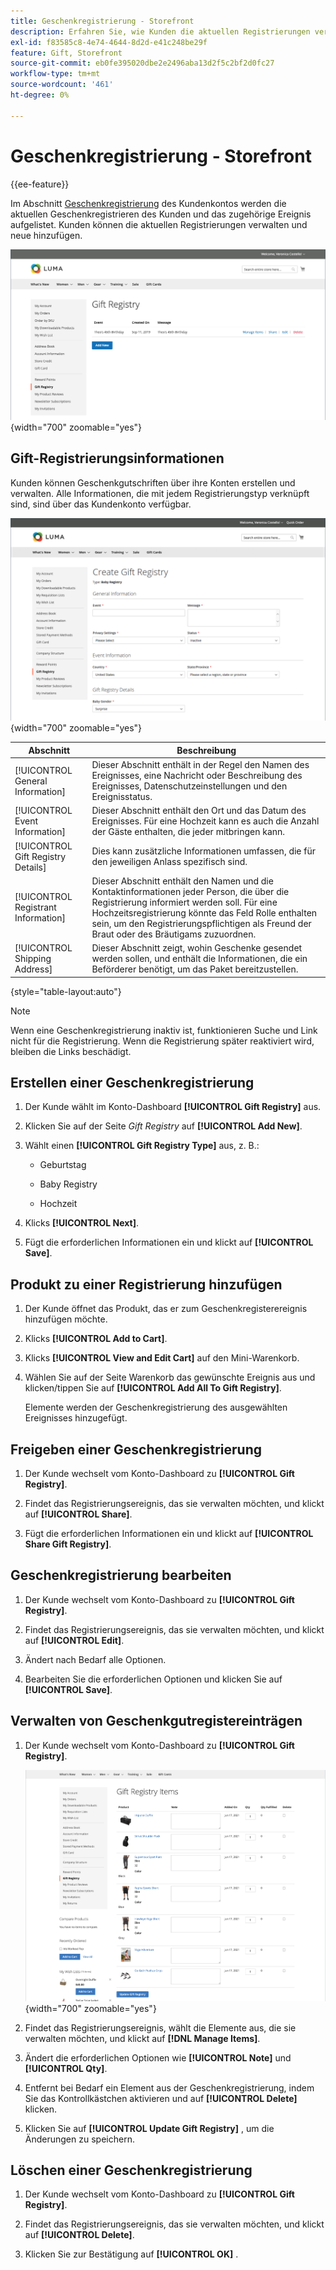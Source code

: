 ```yaml
---
title: Geschenkregistrierung - Storefront
description: Erfahren Sie, wie Kunden die aktuellen Registrierungen verwalten und neue in ihrem Storefront-Konto hinzufügen können.
exl-id: f83585c8-4e74-4644-8d2d-e41c248be29f
feature: Gift, Storefront
source-git-commit: eb0fe395020dbe2e2496aba13d2f5c2bf2d0fc27
workflow-type: tm+mt
source-wordcount: '461'
ht-degree: 0%

---
```


# Geschenkregistrierung - Storefront

{{ee-feature}}

Im Abschnitt [Geschenkregistrierung](gift-registries.md) des Kundenkontos werden die aktuellen Geschenkregistrieren des Kunden und das zugehörige Ereignis aufgelistet. Kunden können die aktuellen Registrierungen verwalten und neue hinzufügen.

![Gift Registry](./assets/account-dashboard-gift-registry.png){width="700" zoomable="yes"}

## Gift-Registrierungsinformationen

Kunden können Geschenkgutschriften über ihre Konten erstellen und verwalten. Alle Informationen, die mit jedem Registrierungstyp verknüpft sind, sind über das Kundenkonto verfügbar.

![Beispiel-Storefront - Geschenkregisterinformationen](./assets/gift-registry-create-baby-storefront.png){width="700" zoomable="yes"}

| Abschnitt | Beschreibung |
|--- |--- |
| [!UICONTROL General Information] | Dieser Abschnitt enthält in der Regel den Namen des Ereignisses, eine Nachricht oder Beschreibung des Ereignisses, Datenschutzeinstellungen und den Ereignisstatus. |
| [!UICONTROL Event Information] | Dieser Abschnitt enthält den Ort und das Datum des Ereignisses. Für eine Hochzeit kann es auch die Anzahl der Gäste enthalten, die jeder mitbringen kann. |
| [!UICONTROL Gift Registry Details] | Dies kann zusätzliche Informationen umfassen, die für den jeweiligen Anlass spezifisch sind. |
| [!UICONTROL Registrant Information] | Dieser Abschnitt enthält den Namen und die Kontaktinformationen jeder Person, die über die Registrierung informiert werden soll. Für eine Hochzeitsregistrierung könnte das Feld Rolle enthalten sein, um den Registrierungspflichtigen als Freund der Braut oder des Bräutigams zuzuordnen. |
| [!UICONTROL Shipping Address] | Dieser Abschnitt zeigt, wohin Geschenke gesendet werden sollen, und enthält die Informationen, die ein Beförderer benötigt, um das Paket bereitzustellen. |

{style="table-layout:auto"}

>[!NOTE]
>
>Wenn eine Geschenkregistrierung inaktiv ist, funktionieren Suche und Link nicht für die Registrierung. Wenn die Registrierung später reaktiviert wird, bleiben die Links beschädigt.

## Erstellen einer Geschenkregistrierung

1. Der Kunde wählt im Konto-Dashboard **[!UICONTROL Gift Registry]** aus.

1. Klicken Sie auf der Seite _Gift Registry_ auf **[!UICONTROL Add New]**.

1. Wählt einen **[!UICONTROL Gift Registry Type]** aus, z. B.:

   - Geburtstag

   - Baby Registry

   - Hochzeit

1. Klicks **[!UICONTROL Next]**.

1. Fügt die erforderlichen Informationen ein und klickt auf **[!UICONTROL Save]**.

## Produkt zu einer Registrierung hinzufügen

1. Der Kunde öffnet das Produkt, das er zum Geschenkregisterereignis hinzufügen möchte.

1. Klicks **[!UICONTROL Add to Cart]**.

1. Klicks **[!UICONTROL View and Edit Cart]** auf den Mini-Warenkorb.

1. Wählen Sie auf der Seite Warenkorb das gewünschte Ereignis aus und klicken/tippen Sie auf **[!UICONTROL Add All To Gift Registry]**.

   Elemente werden der Geschenkregistrierung des ausgewählten Ereignisses hinzugefügt.

## Freigeben einer Geschenkregistrierung

1. Der Kunde wechselt vom Konto-Dashboard zu **[!UICONTROL Gift Registry]**.

1. Findet das Registrierungsereignis, das sie verwalten möchten, und klickt auf **[!UICONTROL Share]**.

1. Fügt die erforderlichen Informationen ein und klickt auf **[!UICONTROL Share Gift Registry]**.

## Geschenkregistrierung bearbeiten

1. Der Kunde wechselt vom Konto-Dashboard zu **[!UICONTROL Gift Registry]**.

1. Findet das Registrierungsereignis, das sie verwalten möchten, und klickt auf **[!UICONTROL Edit]**.

1. Ändert nach Bedarf alle Optionen.

1. Bearbeiten Sie die erforderlichen Optionen und klicken Sie auf **[!UICONTROL Save]**.

## Verwalten von Geschenkgutregistereinträgen

1. Der Kunde wechselt vom Konto-Dashboard zu **[!UICONTROL Gift Registry]**.

   ![Verwalten von Geschenk-Registrierungselementen](./assets/account-dashboard-gift-registry-items-management.png){width="700" zoomable="yes"}

1. Findet das Registrierungsereignis, wählt die Elemente aus, die sie verwalten möchten, und klickt auf **[!DNL Manage Items]**.

1. Ändert die erforderlichen Optionen wie **[!UICONTROL Note]** und **[!UICONTROL Qty]**.

1. Entfernt bei Bedarf ein Element aus der Geschenkregistrierung, indem Sie das Kontrollkästchen aktivieren und auf **[!UICONTROL Delete]** klicken.

1. Klicken Sie auf **[!UICONTROL Update Gift Registry]** , um die Änderungen zu speichern.

## Löschen einer Geschenkregistrierung

1. Der Kunde wechselt vom Konto-Dashboard zu **[!UICONTROL Gift Registry]**.

1. Findet das Registrierungsereignis, das sie verwalten möchten, und klickt auf **[!UICONTROL Delete]**.

1. Klicken Sie zur Bestätigung auf **[!UICONTROL OK]** .
